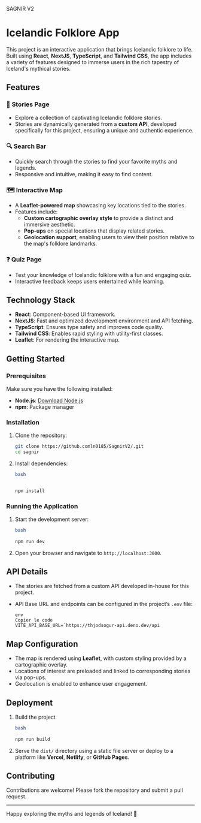 SAGNIR V2
# Icelandic Folklore App

This project is an interactive application that brings Icelandic folklore to life. Built using **React**, **NextJS**, **TypeScript**, and **Tailwind CSS**, the app includes a variety of features designed to immerse users in the rich tapestry of Iceland's mythical stories.

## Features

### 📜 **Stories Page**
- Explore a collection of captivating Icelandic folklore stories.
- Stories are dynamically generated from a **custom API**, developed specifically for this project, ensuring a unique and authentic experience.

### 🔍 **Search Bar**
- Quickly search through the stories to find your favorite myths and legends.
- Responsive and intuitive, making it easy to find content.

### 🗺️ **Interactive Map**
- A **Leaflet-powered map** showcasing key locations tied to the stories.
- Features include:
  - **Custom cartographic overlay style** to provide a distinct and immersive aesthetic.
  - **Pop-ups** on special locations that display related stories.
  - **Geolocation support**, enabling users to view their position relative to the map's folklore landmarks.

### ❓ **Quiz Page**
- Test your knowledge of Icelandic folklore with a fun and engaging quiz.
- Interactive feedback keeps users entertained while learning.

## Technology Stack

- **React**: Component-based UI framework.
- **NextJS**: Fast and optimized development environment and API fetching.
- **TypeScript**: Ensures type safety and improves code quality.
- **Tailwind CSS**: Enables rapid styling with utility-first classes.
- **Leaflet**: For rendering the interactive map.

## Getting Started

### Prerequisites
Make sure you have the following installed:
- **Node.js**: [Download Node.js](https://nodejs.org/)
- **npm**: Package manager

### Installation
1. Clone the repository:
   ```bash
   git clone https://github.comln0185/SagnirV2/.git
   cd sagnir

2. Install dependencies:
    
    ```bash
    bash
  
    
    npm install
    
    ```

### Running the Application

1. Start the development server:
    
    ```bash
    bash
  
    npm run dev
    
    ```
    
2. Open your browser and navigate to `http://localhost:3000`.

## API Details

- The stories are fetched from a custom API developed in-house for this project.
- API Base URL and endpoints can be configured in the project’s `.env` file:
    
    ```
    env
    Copier le code
    VITE_API_BASE_URL=`https://thjodsogur-api.deno.dev/api
    
    ```
    

## Map Configuration

- The map is rendered using **Leaflet**, with custom styling provided by a cartographic overlay.
- Locations of interest are preloaded and linked to corresponding stories via pop-ups.
- Geolocation is enabled to enhance user engagement.

## Deployment

1. Build the project
    
    ```bash
    bash
  
    npm run build
    
    ```
    
2. Serve the `dist/` directory using a static file server or deploy to a platform like **Vercel**, **Netlify**, or **GitHub Pages**.

## Contributing

Contributions are welcome! Please fork the repository and submit a pull request.

---

Happy exploring the myths and legends of Iceland! 🌋
